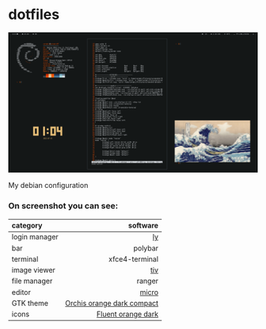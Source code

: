 # dotfiles 
![dotfiles debian linux unixporn i3 i3wm polybar minimalsit](screenshot.png)

My debian configuration

### On screenshot you can see: 

| category              | software |
| :--------------------- |--------------:|
| login manager         | [ly](https://github.com/fairyglade/ly)     |
| bar                   | polybar     |
| terminal              | xfce4-terminal     |
| image viewer          | [tiv](https://github.com/stefanhaustein/TerminalImageViewer)           |
| file manager          | ranger     |
| editor                | [micro](https://github.com/zyedidia/micro)     |
| GTK theme             | [Orchis orange dark compact](https://github.com/vinceliuice/Orchis-theme)     |
| icons                 | [Fluent orange dark](https://www.gnome-look.org/p/1477945/)     |